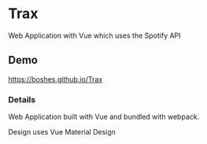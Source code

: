 # Trax #

Web Application with Vue which uses the Spotify API

## Demo ##
https://boshes.github.io/Trax

### Details ###
Web Application built with Vue and bundled with webpack.

Design uses Vue Material Design
